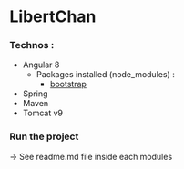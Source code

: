 # LibertChan

### Technos :

- Angular 8
    - Packages installed (node_modules) : 
        - [bootstrap](https://www.npmjs.com/package/bootstrap)
- Spring
- Maven
- Tomcat v9

### Run the project

-> See readme.md file inside each modules
